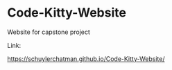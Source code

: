 # Code-Kitty-Website
Website for capstone project

Link:

https://schuylerchatman.github.io/Code-Kitty-Website/
